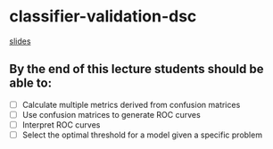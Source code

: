 # classifier-validation-dsc

[slides](https://docs.google.com/presentation/d/1Vsz9pQ2cAvoKgOjRwLsFSatvz0uD2efLYPoJazg4oOY/edit?usp=sharing)

## By the end of this lecture students should be able to:

* [ ] Calculate multiple metrics derived from confusion matrices
* [ ] Use confusion matrices to generate ROC curves
* [ ] Interpret ROC curves
* [ ] Select the optimal threshold for a model given a specific problem

